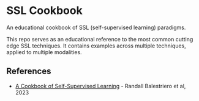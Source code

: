 # SSL Cookbook
An educational cookbook of SSL (self-supervised learning) paradigms.

This repo serves as an educational reference to the most common cutting edge SSL techniques.
It contains examples across multiple techniques, applied to multiple modalities.

## References
- [A Cookbook of Self-Supervised Learning](https://arxiv.org/abs/2304.12210) - Randall Balestriero et al, 2023
